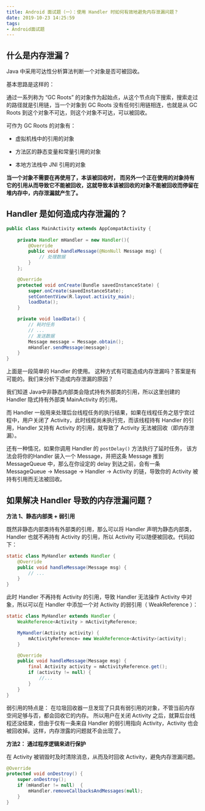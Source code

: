 ```yaml
---
title: Android 面试题（一）：使用 Handler 时如何有效地避免内存泄漏问题？
date: 2019-10-23 14:25:59
tags:
- Android面试题
---
```


## 什么是内存泄漏？

Java 中采用可达性分析算法判断一个对象是否可被回收。

基本思路是这样的：

通过一系列称为 “GC Roots” 的对象作为起始点，从这个节点向下搜索，搜索走过的路径就是引用链，当一个对象到 GC Roots 没有任何引用链相连，也就是从 GC Roots 到这个对象不可达，则这个对象不可达，可以被回收。

可作为 GC Roots 的对象有：

- 虚拟机栈中的引用的对象

- 方法区的静态变量和常量引用的对象

- 本地方法栈中 JNI 引用的对象

**当一个对象不需要在再使用了，本该被回收时， 而另外一个正在使用的对象持有它的引用从而导致它不能被回收，这就导致本该被回收的对象不能被回收而停留在堆内存中，内存泄漏就产生了。** 

## Handler 是如何造成内存泄漏的？

```java
public class MainActivity extends AppCompatActivity {
    
    private Handler mHandler = new Handler(){
        @Override
        public void handleMessage(@NonNull Message msg) {
            // 处理数据
        }
    };

    @Override
    protected void onCreate(Bundle savedInstanceState) {
        super.onCreate(savedInstanceState);
        setContentView(R.layout.activity_main);
        loadData();
    }

    private void loadData() {
        // 耗时任务
        // ...
        // 发送数据
        Message message = Message.obtain();
        mHandler.sendMessage(message);
    }
}
```

 上面是一段简单的 Handler 的使用。 这种方式有可能造成内存泄漏吗？答案是有可能的。我们来分析下造成内存泄漏的原因？

我们知道 Java中非静态内部类会隐式持有外部类的引用，所以这里创建的 Handler 隐式持有外部类 MainActivity 的引用。

而 Handler 一般用来处理后台线程任务的执行结果，如果在线程任务之慈宁宫过程中，用户关闭了 Activity，此时线程尚未执行完，而该线程持有 Handler 的引用，Handler 又持有 Activity 的引用，就导致了 Activity 无法被回收（即内存泄漏）。

还有一种情况，如果你调用 Handler 的 `postDelay()` 方法执行了延时任务， 该方法会将你的Handler 装入一个 Message，并把这条 Message 推到 MessageQueue 中，那么在你设定的 delay 到达之前，会有一条 MessageQueue -> Message -> Handler -> Activity 的链，导致你的 Activity 被持有引用而无法被回收。 

## 如果解决 Handler 导致的内存泄漏问题？

**方法 1、静态内部类 + 弱引用**

既然非静态内部类持有外部类的引用，那么可以将 Handler 声明为静态内部类，Handler 也就不再持有 Activity 的引用，所以 Activity 可以随便被回收。代码如下：

```java
static class MyHandler extends Handler {
    @Override
    public void handleMessage(Message msg) {
        // ...
    }
}
```

此时 Handler 不再持有 Activity 的引用，导致 Handler 无法操作 Activity 中对象，所以可以在 Handler 中添加一个对 Activity 的弱引用（ WeakReference ）：

```java
static class MyHandler extends Handler {
    WeakReference<Activity > mActivityReference;

    MyHandler(Activity activity) {
        mActivityReference= new WeakReference<Activity>(activity);
    }

    @Override
    public void handleMessage(Message msg) {
        final Activity activity = mActivityReference.get();
        if (activity != null) {
            //...
        }
    }
}
```

弱引用的特点是： 在垃圾回收器一旦发现了只具有弱引用的对象，不管当前内存空间足够与否，都会回收它的内存。 所以用户在关闭 Activity 之后，就算后台线程还没结束，但由于仅有一条来自 Handler 的弱引用指向 Activity，Activity 也会被回收掉。这样，内存泄露的问题就不会出现了。 

**方法2： 通过程序逻辑来进行保护**

 在 Activity 被销毁时及时清除消息，从而及时回收 Activity，避免内存泄漏问题。 

```java
@Override
protected void onDestroy() {
    super.onDestroy();
    if (mHandler != null)  {
        mHandler.removeCallbacksAndMessages(null);
    }
}
```







